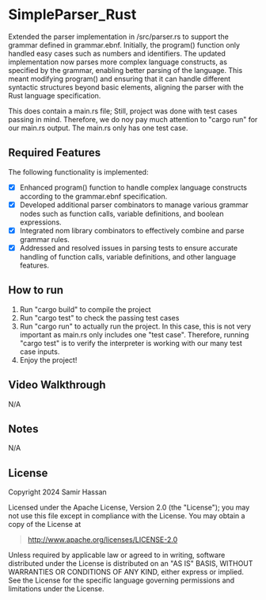 # SimpleParser_Rust

Extended the parser implementation in /src/parser.rs to support the grammar defined in grammar.ebnf. Initially, the program() function only handled easy cases such as numbers and identifiers. The updated implementation now parses more complex language constructs, as specified by the grammar, enabling better parsing of the language. This meant modifying program() and ensuring that it can handle different syntactic structures beyond basic elements, aligning the parser with the Rust language specification.

This does contain a main.rs file; Still, project was done with test cases passing in mind. Therefore, we do noy pay much attention to "cargo run" for our main.rs output. The main.rs only has one test case.


## Required Features

The following functionality is implemented:

- [X] Enhanced program() function to handle complex language constructs according to the grammar.ebnf specification.
- [X] Developed additional parser combinators to manage various grammar nodes such as function calls, variable definitions, and boolean expressions.
- [X] Integrated nom library combinators to effectively combine and parse grammar rules.
- [X] Addressed and resolved issues in parsing tests to ensure accurate handling of function calls, variable definitions, and other language features.

## How to run

1. Run "cargo build" to compile the project
2. Run "cargo test" to check the passing test cases
3. Run "cargo run" to actually run the project. In this case, this is not very important as main.rs only includes one "test case". Therefore, running "cargo test" is to verify the interpreter is working with our many test case inputs.
4. Enjoy the project!

## Video Walkthrough

N/A

## Notes

N/A

## License

Copyright 2024 Samir Hassan

Licensed under the Apache License, Version 2.0 (the "License"); you may not use this file except in compliance with the License. You may obtain a copy of the License at

> http://www.apache.org/licenses/LICENSE-2.0

Unless required by applicable law or agreed to in writing, software distributed under the License is distributed on an "AS IS" BASIS, WITHOUT WARRANTIES OR CONDITIONS OF ANY KIND, either express or implied. See the License for the specific language governing permissions and limitations under the License.
